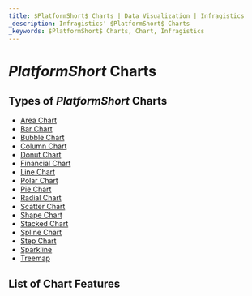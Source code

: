 ```yaml
---
title: $PlatformShort$ Charts | Data Visualization | Infragistics
_description: Infragistics' $PlatformShort$ Charts
_keywords: $PlatformShort$ Charts, Chart, Infragistics
---
```

# $PlatformShort$ Charts

<!-- TODO add introduction to charts -->

## Types of $PlatformShort$ Charts

- [Area Chart](chart-types-area.md)
- [Bar Chart](chart-types-bar.md)
- [Bubble Chart](chart-types-scatter.md#$PlatformShort$-Scatter-Bubble-Chart)
- [Column Chart](chart-types-column.md)
- [Donut Chart](doughnut-chart.md)
- [Financial Chart](chart-types-financial.md)
- [Line Chart](chart-types-line.md)
- [Polar Chart](chart-types-polar.md)
- [Pie Chart](pie-chart.md)
- [Radial Chart](chart-types-radial.md)
- [Scatter Chart](chart-types-scatter.md)
- [Shape Chart](chart-types-scatter.md#$PlatformShort$-Scatter-Polygon-Chart)
- [Stacked Chart](chart-types-area.md#$PlatformShort$-Stacked-Area-Chart)
- [Spline Chart](chart-types-spline.md)
- [Step Chart](chart-types-step.md)
- [Sparkline](sparkline.md)
- [Treemap](treemap-overview.md)

## List of Chart Features

<!-- tooltips, legends, axes, overlays, annotations, etc. -->